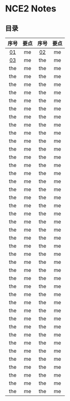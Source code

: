 # **NCE2 Notes**  
## **目录**  

| 序号 | 要点 | 序号 | 要点 |
|:-:|:-:|:-:|:-:|
| [01](https://github.com/moodHappy/HelloWorld/blob/master/NCE%20notes%20md%2FNCE%20Note2%2F01.md) | me | [02](https://github.com/moodHappy/HelloWorld/blob/master/NCE%20notes%20md%2FNCE%20Note2%2F02.md) | me |
| [03](https://github.com/moodHappy/HelloWorld/blob/master/NCE%20notes%20md%2FNCE%20Note2%2F03.md) | me | the | me |
| the | me | the | me |
| the | me | the | me |
| the | me | the | me |
| the | me | the | me |
| the | me | the | me |
| the | me | the | me |
| the | me | the | me |
| the | me | the | me |
| the | me | the | me |
| the | me | the | me |
| the | me | the | me | 
| the | me | the | me |
| the | me | the | me |
| the | me | the | me |
| the | me | the | me |
| the | me | the | me | 
| the | me | the | me |
| the | me | the | me |
| the | me | the | me |
| the | me | the | me |
| the | me | the | me | 
| the | me | the | me |
| the | me | the | me |
| the | me | the | me |
| the | me | the | me |
| the | me | the | me | 
| the | me | the | me |
| the | me | the | me |
| the | me | the | me |
| the | me | the | me |
| the | me | the | me | 
| the | me | the | me |
| the | me | the | me |
| the | me | the | me |
| the | me | the | me |
| the | me | the | me | 
| the | me | the | me |
| the | me | the | me |
| the | me | the | me |
| the | me | the | me |
| the | me | the | me |